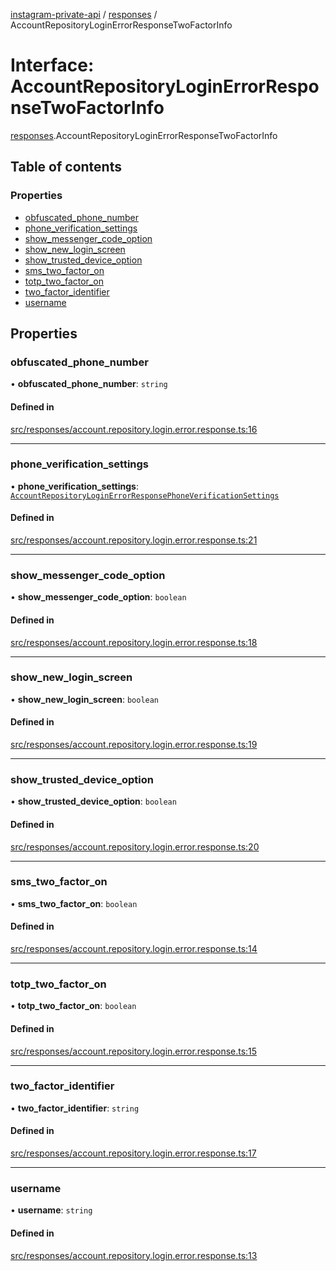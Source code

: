 [instagram-private-api](../../README.md) / [responses](../../modules/responses.md) / AccountRepositoryLoginErrorResponseTwoFactorInfo

# Interface: AccountRepositoryLoginErrorResponseTwoFactorInfo

[responses](../../modules/responses.md).AccountRepositoryLoginErrorResponseTwoFactorInfo

## Table of contents

### Properties

- [obfuscated\_phone\_number](AccountRepositoryLoginErrorResponseTwoFactorInfo.md#obfuscated_phone_number)
- [phone\_verification\_settings](AccountRepositoryLoginErrorResponseTwoFactorInfo.md#phone_verification_settings)
- [show\_messenger\_code\_option](AccountRepositoryLoginErrorResponseTwoFactorInfo.md#show_messenger_code_option)
- [show\_new\_login\_screen](AccountRepositoryLoginErrorResponseTwoFactorInfo.md#show_new_login_screen)
- [show\_trusted\_device\_option](AccountRepositoryLoginErrorResponseTwoFactorInfo.md#show_trusted_device_option)
- [sms\_two\_factor\_on](AccountRepositoryLoginErrorResponseTwoFactorInfo.md#sms_two_factor_on)
- [totp\_two\_factor\_on](AccountRepositoryLoginErrorResponseTwoFactorInfo.md#totp_two_factor_on)
- [two\_factor\_identifier](AccountRepositoryLoginErrorResponseTwoFactorInfo.md#two_factor_identifier)
- [username](AccountRepositoryLoginErrorResponseTwoFactorInfo.md#username)

## Properties

### obfuscated\_phone\_number

• **obfuscated\_phone\_number**: `string`

#### Defined in

[src/responses/account.repository.login.error.response.ts:16](https://github.com/Nerixyz/instagram-private-api/blob/4971f34/src/responses/account.repository.login.error.response.ts#L16)

___

### phone\_verification\_settings

• **phone\_verification\_settings**: [`AccountRepositoryLoginErrorResponsePhoneVerificationSettings`](AccountRepositoryLoginErrorResponsePhoneVerificationSettings.md)

#### Defined in

[src/responses/account.repository.login.error.response.ts:21](https://github.com/Nerixyz/instagram-private-api/blob/4971f34/src/responses/account.repository.login.error.response.ts#L21)

___

### show\_messenger\_code\_option

• **show\_messenger\_code\_option**: `boolean`

#### Defined in

[src/responses/account.repository.login.error.response.ts:18](https://github.com/Nerixyz/instagram-private-api/blob/4971f34/src/responses/account.repository.login.error.response.ts#L18)

___

### show\_new\_login\_screen

• **show\_new\_login\_screen**: `boolean`

#### Defined in

[src/responses/account.repository.login.error.response.ts:19](https://github.com/Nerixyz/instagram-private-api/blob/4971f34/src/responses/account.repository.login.error.response.ts#L19)

___

### show\_trusted\_device\_option

• **show\_trusted\_device\_option**: `boolean`

#### Defined in

[src/responses/account.repository.login.error.response.ts:20](https://github.com/Nerixyz/instagram-private-api/blob/4971f34/src/responses/account.repository.login.error.response.ts#L20)

___

### sms\_two\_factor\_on

• **sms\_two\_factor\_on**: `boolean`

#### Defined in

[src/responses/account.repository.login.error.response.ts:14](https://github.com/Nerixyz/instagram-private-api/blob/4971f34/src/responses/account.repository.login.error.response.ts#L14)

___

### totp\_two\_factor\_on

• **totp\_two\_factor\_on**: `boolean`

#### Defined in

[src/responses/account.repository.login.error.response.ts:15](https://github.com/Nerixyz/instagram-private-api/blob/4971f34/src/responses/account.repository.login.error.response.ts#L15)

___

### two\_factor\_identifier

• **two\_factor\_identifier**: `string`

#### Defined in

[src/responses/account.repository.login.error.response.ts:17](https://github.com/Nerixyz/instagram-private-api/blob/4971f34/src/responses/account.repository.login.error.response.ts#L17)

___

### username

• **username**: `string`

#### Defined in

[src/responses/account.repository.login.error.response.ts:13](https://github.com/Nerixyz/instagram-private-api/blob/4971f34/src/responses/account.repository.login.error.response.ts#L13)
